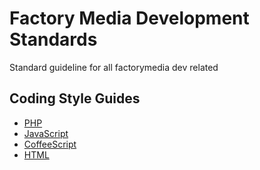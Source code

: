 # Factory Media Development Standards
Standard guideline for all factorymedia dev related

## Coding Style Guides

- [PHP](coding-styles/php)
- [JavaScript](coding-styles/javascript)
- [CoffeeScript](coding-styles/coffeescript)
- [HTML](coding-styles/html)
